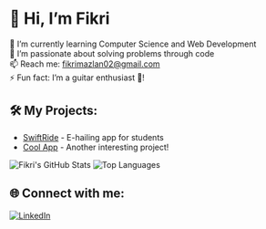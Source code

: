 # 👋 Hi, I’m Fikri

🌱 I’m currently learning Computer Science and Web Development  
💞️ I’m passionate about solving problems through code  
📫 Reach me: [fikrimazlan02@gmail.com](mailto:fikrimazlan02@gmail.com)  
⚡ Fun fact: I’m a guitar enthusiast 🎸!

## 🛠️ My Projects:
- [SwiftRide](https://github.com/Fiqi20/SwiftRide) - E-hailing app for students
- [Cool App](https://github.com/Fiqi20/coolapp) - Another interesting project!

![Fikri's GitHub Stats](https://github-readme-stats.vercel.app/api?username=Fiqi20&show_icons=true&theme=radical)
![Top Languages](https://github-readme-stats.vercel.app/api/top-langs/?username=Fiqi20&layout=compact)

## 🌐 Connect with me:
[![LinkedIn](https://img.shields.io/badge/LinkedIn-0077B5?style=for-the-badge&logo=linkedin&logoColor=white)](https://www.linkedin.com/in/fikri)
